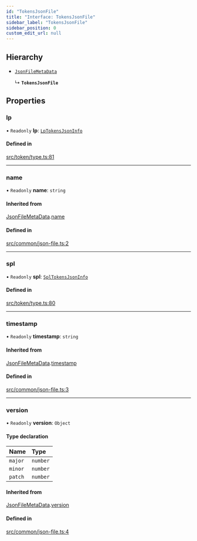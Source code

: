 ```yaml
---
id: "TokensJsonFile"
title: "Interface: TokensJsonFile"
sidebar_label: "TokensJsonFile"
sidebar_position: 0
custom_edit_url: null
---
```


## Hierarchy

- [`JsonFileMetaData`](JsonFileMetaData.md)

  ↳ **`TokensJsonFile`**

## Properties

### lp

• `Readonly` **lp**: [`LpTokensJsonInfo`](../modules.md#lptokensjsoninfo)

#### Defined in

[src/token/type.ts:81](https://github.com/alpha-defi/raydium-sdk/blob/108ded9/src/token/type.ts#L81)

___

### name

• `Readonly` **name**: `string`

#### Inherited from

[JsonFileMetaData](JsonFileMetaData.md).[name](JsonFileMetaData.md#name)

#### Defined in

[src/common/json-file.ts:2](https://github.com/alpha-defi/raydium-sdk/blob/108ded9/src/common/json-file.ts#L2)

___

### spl

• `Readonly` **spl**: [`SplTokensJsonInfo`](../modules.md#spltokensjsoninfo)

#### Defined in

[src/token/type.ts:80](https://github.com/alpha-defi/raydium-sdk/blob/108ded9/src/token/type.ts#L80)

___

### timestamp

• `Readonly` **timestamp**: `string`

#### Inherited from

[JsonFileMetaData](JsonFileMetaData.md).[timestamp](JsonFileMetaData.md#timestamp)

#### Defined in

[src/common/json-file.ts:3](https://github.com/alpha-defi/raydium-sdk/blob/108ded9/src/common/json-file.ts#L3)

___

### version

• `Readonly` **version**: `Object`

#### Type declaration

| Name | Type |
| :------ | :------ |
| `major` | `number` |
| `minor` | `number` |
| `patch` | `number` |

#### Inherited from

[JsonFileMetaData](JsonFileMetaData.md).[version](JsonFileMetaData.md#version)

#### Defined in

[src/common/json-file.ts:4](https://github.com/alpha-defi/raydium-sdk/blob/108ded9/src/common/json-file.ts#L4)
